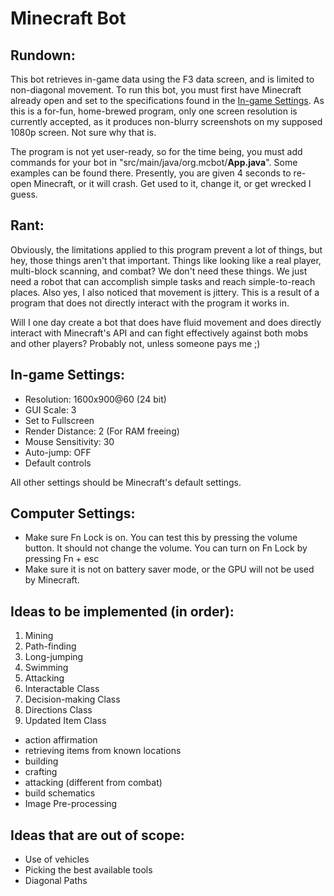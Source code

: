 # Minecraft Bot
## Rundown:
This bot retrieves in-game data using the F3 data screen, and is limited to 
non-diagonal movement. To run this bot, you must first have Minecraft already
open and set to the specifications found in the [In-game Settings](#in-game-settings-).
As this is a for-fun, home-brewed program, only one screen resolution is currently
accepted, as it produces non-blurry screenshots on my supposed 1080p screen. Not sure
why that is.

The program is not yet user-ready, so for the time being, you must add commands for
your bot in "src/main/java/org.mcbot/**App.java**". Some examples can be found there.
Presently, you are given 4 seconds to re-open Minecraft, or it will crash. Get used to it,
change it, or get wrecked I guess.

## Rant:
Obviously, the limitations applied to this program prevent a lot of things, but hey,
those things aren't that important. Things like looking like a real player, multi-block
scanning, and combat? We don't need these things. We just need a robot that can
accomplish simple tasks and reach simple-to-reach places. Also yes, I also noticed that
movement is jittery. This is a result of a program that does not directly interact with
the program it works in.

Will I one day create a bot that does have fluid movement and does directly interact
with Minecraft's API and can fight effectively against both mobs and other players?
Probably not, unless someone pays me ;)

## In-game Settings:
- Resolution: 1600x900@60 (24 bit)
- GUI Scale: 3
- Set to Fullscreen
- Render Distance: 2 (For RAM freeing)
- Mouse Sensitivity: 30
- Auto-jump: OFF
- Default controls

All other settings should be Minecraft's default settings.
## Computer Settings:
- Make sure Fn Lock is on. You can test this by pressing the volume button.
It should not change the volume. You can turn on Fn Lock by pressing Fn + esc
- Make sure it is not on battery saver mode, or the GPU will not be used by
Minecraft.
## Ideas to be implemented (in order):
1. Mining
2. Path-finding
3. Long-jumping
4. Swimming
5. Attacking
6. Interactable Class
7. Decision-making Class
8. Directions Class
9. Updated Item Class
- action affirmation
- retrieving items from known locations
- building
- crafting
- attacking (different from combat)
- build schematics
- Image Pre-processing
## Ideas that are out of scope:
- Use of vehicles
- Picking the best available tools
- Diagonal Paths